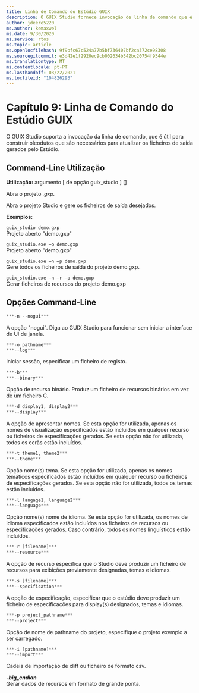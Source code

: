 ```yaml
---
title: Linha de Comando do Estúdio GUIX
description: O GUIX Studio fornece invocação de linha de comando que é útil para construir oleodutos que são necessários para atualizar os ficheiros de saída gerados pelo Estúdio.
author: jdeere5220
ms.author: kemaxwel
ms.date: 9/30/2020
ms.service: rtos
ms.topic: article
ms.openlocfilehash: 9f9bfc67c524a77b5bf736407bf2ca372ce98308
ms.sourcegitcommit: e3d42e1f2920ec9cb002634b542bc20754f9544e
ms.translationtype: MT
ms.contentlocale: pt-PT
ms.lasthandoff: 03/22/2021
ms.locfileid: "104826293"
---
```

# <a name="chapter-9-guix-studio-command-line"></a>Capítulo 9: Linha de Comando do Estúdio GUIX

O GUIX Studio suporta a invocação da linha de comando, que é útil para construir oleodutos que são necessários para atualizar os ficheiros de saída gerados pelo Estúdio.

## <a name="command-line-usage"></a>Command-Line Utilização

**Utilização:** argumento \[ de opção guix_studio \] \[\]

Abra o projeto *.gxp.*

Abra o projeto Studio e gere os ficheiros de saída desejados.


**Exemplos:**

`guix_studio demo.gxp`  
Projeto aberto "demo.gxp"


`guix_studio.exe –p demo.gxp`  
Projeto aberto "demo.gxp"


`guix_studio.exe –n –p demo.gxp`  
Gere todos os ficheiros de saída do projeto demo.gxp.

`guix_studio.exe –n –r –p demo.gxp`  
Gerar ficheiros de recursos do projeto demo.gxp


## <a name="command-line-options"></a>Opções Command-Line

```C
***-n --nogui***  
```

A opção "nogui". Diga ao GUIX Studio para funcionar sem iniciar a interface de UI de janela.

```C
***-o pathname***  
***--log***  
```

Iniciar sessão, especificar um ficheiro de registo.

```C
***-b***  
***--binary***  
```

Opção de recurso binário. Produz um ficheiro de recursos binários em vez de um ficheiro C.

```C
***-d display1, display2***  
***--display***  
```

A opção de apresentar nomes. Se esta opção for utilizada, apenas os nomes de visualização especificados estão incluídos em qualquer recurso ou ficheiros de especificações gerados. Se esta opção não for utilizada, todos os ecrãs estão incluídos.

```C
***-t theme1, theme2***  
***--theme***  
```

Opção nome(s) tema. Se esta opção for utilizada, apenas os nomes temáticos especificados estão incluídos em qualquer recurso ou ficheiros de especificações gerados. Se esta opção não for utilizada, todos os temas estão incluídos.

```C
***-l langage1, language2***  
***--language***  
```

Opção nome(s) nome de idioma. Se esta opção for utilizada, os nomes de idioma especificados estão incluídos nos ficheiros de recursos ou especificações gerados. Caso contrário, todos os nomes linguísticos estão incluídos.

```C
***-r [filename]***  
***--resource***  
```

A opção de recurso especifica que o Studio deve produzir um ficheiro de recursos para exibições previamente designadas, temas e idiomas.

```C
***-s [filename]***  
***--specification***  
```

A opção de especificação, especificar que o estúdio deve produzir um ficheiro de especificações para display(s) designados, temas e idiomas.

```C
***-p project_pathname***  
***--project***  
```

Opção de nome de pathname do projeto, especifique o projeto exemplo a ser carregado.

```C
***-i [pathname]***  
***--import***  
```

Cadeia de importação de xliff ou ficheiro de formato csv.

***-big_endian***  
Gerar dados de recursos em formato de grande ponta.

